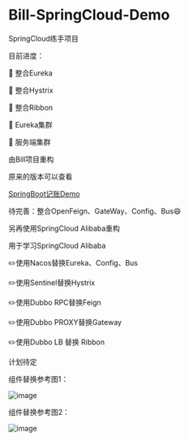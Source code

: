 # Bill-SpringCloud-Demo
SpringCloud练手项目

目前进度：

🚩 整合Eureka

🚩 整合Hystrix

🚩 整合Ribbon

🚩 Eureka集群

🚩 服务端集群


由Bill项目重构

原来的版本可以查看 

[SpringBoot记账Demo](https://github.com/Aliang99/billProject)

待完善：整合OpenFeign、GateWay、Config、Bus😄

另再使用SpringCloud Alibaba重构

用于学习SpringCloud Alibaba

✏️使用Nacos替换Eureka、Config、Bus

✏️使用Sentinel替换Hystrix

✏️使用Dubbo RPC替换Feign

✏️使用Dubbo PROXY替换Gateway

✏️使用Dubbo LB 替换 Ribbon

计划待定

组件替换参考图1：

![image](https://user-images.githubusercontent.com/38972334/151257484-4daa6c34-f0dd-4233-bbd7-b58e6355ef13.png)

组件替换参考图2：

![image](https://user-images.githubusercontent.com/38972334/151257600-fbaa7e51-fa0d-4af9-8703-6dfb5d9e3730.png)

